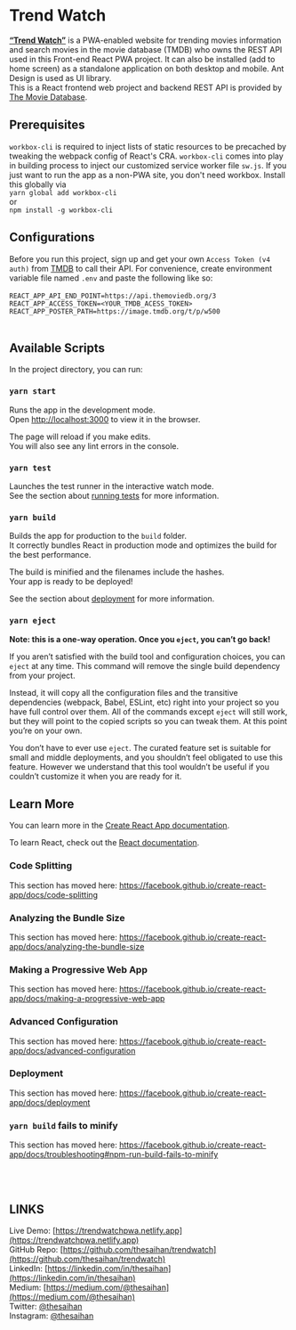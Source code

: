 # Trend Watch
[**“Trend Watch”**](https://trendwatchpwa.netlify.app) is a PWA-enabled website for trending movies information and search movies in the movie database (TMDB) who owns the REST API used in this Front-end React PWA project. It can also be installed (add to home screen) as a standalone application on both desktop and mobile. Ant Design is used as UI library.<br />
This is a React frontend web project and backend REST API is provided by [The Movie Database](http://themoviedb.org).<br/>

## Prerequisites
`workbox-cli` is required to inject lists of static resources to be precached by tweaking the webpack config of React's CRA. `workbox-cli` comes into play in building process to inject our customized service worker file `sw.js`. If you just want to run the app as a non-PWA site, you don't need workbox. Install this globally via <br />
`yarn global add workbox-cli` <br />
or <br />
`npm install -g workbox-cli` <br />

## Configurations

Before you run this project, sign up and get your own `Access Token (v4 auth)` from [TMDB](http://themoviedb.org) to call their API. For convenience, create environment variable file named `.env` and paste the following like so:<br/><br/>
`REACT_APP_API_END_POINT=https://api.themoviedb.org/3`<br/>
`REACT_APP_ACCESS_TOKEN=<YOUR_TMDB_ACESS_TOKEN>`<br/>
`REACT_APP_POSTER_PATH=https://image.tmdb.org/t/p/w500`<br/><br/>

## Available Scripts

In the project directory, you can run:

### `yarn start`

Runs the app in the development mode.<br />
Open [http://localhost:3000](http://localhost:3000) to view it in the browser.

The page will reload if you make edits.<br />
You will also see any lint errors in the console.

### `yarn test`

Launches the test runner in the interactive watch mode.<br />
See the section about [running tests](https://facebook.github.io/create-react-app/docs/running-tests) for more information.

### `yarn build`

Builds the app for production to the `build` folder.<br />
It correctly bundles React in production mode and optimizes the build for the best performance.

The build is minified and the filenames include the hashes.<br />
Your app is ready to be deployed!

See the section about [deployment](https://facebook.github.io/create-react-app/docs/deployment) for more information.

### `yarn eject`

**Note: this is a one-way operation. Once you `eject`, you can’t go back!**

If you aren’t satisfied with the build tool and configuration choices, you can `eject` at any time. This command will remove the single build dependency from your project.

Instead, it will copy all the configuration files and the transitive dependencies (webpack, Babel, ESLint, etc) right into your project so you have full control over them. All of the commands except `eject` will still work, but they will point to the copied scripts so you can tweak them. At this point you’re on your own.

You don’t have to ever use `eject`. The curated feature set is suitable for small and middle deployments, and you shouldn’t feel obligated to use this feature. However we understand that this tool wouldn’t be useful if you couldn’t customize it when you are ready for it.

## Learn More

You can learn more in the [Create React App documentation](https://facebook.github.io/create-react-app/docs/getting-started).

To learn React, check out the [React documentation](https://reactjs.org/).

### Code Splitting

This section has moved here: https://facebook.github.io/create-react-app/docs/code-splitting

### Analyzing the Bundle Size

This section has moved here: https://facebook.github.io/create-react-app/docs/analyzing-the-bundle-size

### Making a Progressive Web App

This section has moved here: https://facebook.github.io/create-react-app/docs/making-a-progressive-web-app

### Advanced Configuration

This section has moved here: https://facebook.github.io/create-react-app/docs/advanced-configuration

### Deployment

This section has moved here: https://facebook.github.io/create-react-app/docs/deployment

### `yarn build` fails to minify

This section has moved here: https://facebook.github.io/create-react-app/docs/troubleshooting#npm-run-build-fails-to-minify

<br/><br/>
## LINKS

Live Demo: [https://trendwatchpwa.netlify.app](https://trendwatchpwa.netlify.app)<br/>
GitHub Repo: [https://github.com/thesaihan/trendwatch](https://github.com/thesaihan/trendwatch)<br/>
LinkedIn: [https://linkedin.com/in/thesaihan](https://linkedin.com/in/thesaihan)<br/>
Medium: [https://medium.com/@thesaihan](https://medium.com/@thesaihan)<br/>
Twitter: [@thesaihan](https://twitter.com/thesaihan)<br/>
Instagram: [@thesaihan](https://instagram.com/thesaihan)<br/>
